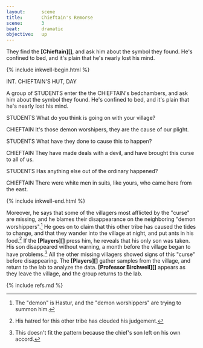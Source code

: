 ```yaml
---
layout:      scene
title:       Chieftain's Remorse
scene:       3
beat:        dramatic
objective:   up
---
```



They find the **[Chieftain][]**, and ask him about the symbol they found.
He's confined to bed, and it's plain that he's nearly lost his mind.


{% include inkwell-begin.html %}

INT. CHIEFTAIN'S HUT, DAY

A group of STUDENTS enter the the CHIEFTAIN's bedchambers,
and ask him about the symbol they found.
He's confined to bed, and it's plain that he's nearly lost his mind.

STUDENTS
What do you think is going on with your village?

CHIEFTAIN
It's those demon worshipers, they are the cause of our plight.

STUDENTS
What have they done to cause this to happen?

CHIEFTAIN
They have made deals with a devil, and have brought this curse to all of us.

STUDENTS
Has anything else out of the ordinary happened?

CHIEFTAIN
There were white men in suits, like yours, who came here from the east.

{% include inkwell-end.html %}


Moreover, he says that some of the villagers most afflicted by the "curse" are missing,
and he blames their disappearance on the neighboring "demon worshippers".[^0]
He goes on to claim that this other tribe has caused the tides to change,
and that they wander into the village at night, and put ants in his food.[^2]
If the **[Players][]** press him, he reveals that his only son was taken.
His son disappeared without warning,
a month before the village began to have problems.[^3]
All the other missing villagers showed signs of this "curse" before disappearing.
The **[Players][]** gather samples from the village,
and return to the lab to analyze the data.
**[Professor Birchwell][]** appears as they leave the village,
and the group returns to the lab.


[^0]: The "demon" is Hastur, and the "demon worshippers" are trying to summon him.
[^1]: The uniformed men are Soviet troops who have taken an interest in the tribe.
[^2]: His hatred for this other tribe has clouded his judgement.
[^3]: This doesn't fit the pattern because the chief's son left on his own accord.

{% include refs.md %}











